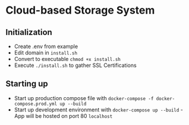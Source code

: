 # Cloud-based Storage System

## Initialization
- Create .env from example
- Edit domain in `install.sh`
- Convert to executable `chmod +x install.sh` 
- Execute `./install.sh` to gather SSL Certifications

## Starting up
- Start up production compose file with `docker-compose -f docker-compose.prod.yml up --build`
- Start up development environment with `docker-compose up --build` - App will be hosted on port 80 `localhost`